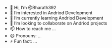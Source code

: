 - 👋 Hi, I’m @Bharath392
- 👀 I’m interested in Andriod Development
- 🌱 I’m currently learning Andriod Development
- 💞️ I’m looking to collaborate on Andriod projects
- 📫 How to reach me ...
- 😄 Pronouns: ...
- ⚡ Fun fact: ...

<!---
Bharath392/Bharath392 is a ✨ special ✨ repository because its `README.md` (this file) appears on your GitHub profile.
You can click the Preview link to take a look at your changes.
--->
